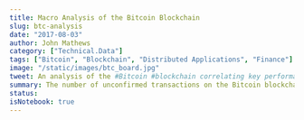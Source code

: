 ```yaml
---
title: Macro Analysis of the Bitcoin Blockchain
slug: btc-analysis
date: "2017-08-03"
author: John Mathews
category: ["Technical.Data"]
tags: ["Bitcoin", "Blockchain", "Distributed Applications", "Finance"]
image: "/static/images/btc_board.jpg"
tweet: An analysis of the #Bitcoin #blockchain correlating key performance indicators
summary: The number of unconfirmed transactions on the Bitcoin blockchain spiked in May 2017. Attempting to identify why led to an analysis of several key performance metrics for the network
status:
isNotebook: true
---
```

